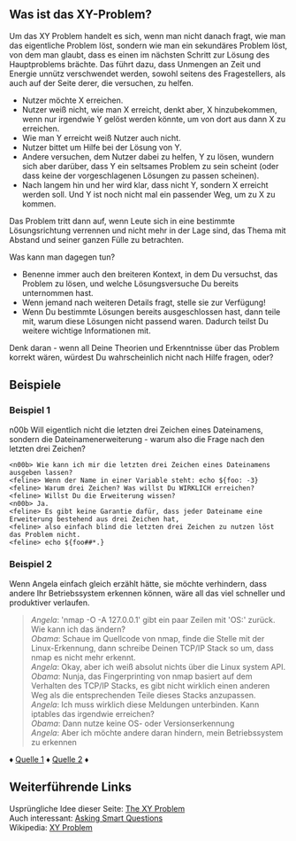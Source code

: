 ## Was ist das XY-Problem?

Um das XY Problem handelt es sich, wenn man nicht danach fragt, wie man das eigentliche Problem löst, sondern wie man ein sekundäres Problem löst, von dem man glaubt, dass es einen im nächsten Schritt zur Lösung des Hauptproblems brächte. Das führt dazu, dass Unmengen an Zeit und Energie unnütz verschwendet werden, sowohl seitens des Fragestellers, als auch auf der Seite derer, die versuchen, zu helfen.

- Nutzer möchte X erreichen.
- Nutzer weiß nicht, wie man X erreicht, denkt aber, X hinzubekommen, wenn nur irgendwie Y gelöst werden könnte, um von dort aus dann X zu erreichen.
- Wie man Y erreicht weiß Nutzer auch nicht.
- Nutzer bittet um Hilfe bei der Lösung von Y.
- Andere versuchen, dem Nutzer dabei zu helfen, Y zu lösen, wundern sich aber darüber, dass Y ein seltsames Problem zu sein scheint (oder dass keine der vorgeschlagenen Lösungen zu passen scheinen).
- Nach langem hin und her wird klar, dass nicht Y, sondern X erreicht werden soll. Und Y ist noch nicht mal ein passender Weg, um zu X zu kommen.

Das Problem tritt dann auf, wenn Leute sich in eine bestimmte Lösungsrichtung verrennen und nicht mehr in der Lage sind, das Thema mit Abstand und seiner ganzen Fülle zu betrachten.

Was kann man dagegen tun?

- Benenne immer auch den breiteren Kontext, in dem Du versuchst, das Problem zu lösen, und welche Lösungsversuche Du bereits unternommen hast.
- Wenn jemand nach weiteren Details fragt, stelle sie zur Verfügung!
- Wenn Du bestimmte Lösungen bereits ausgeschlossen hast, dann teile mit, warum diese Lösungen nicht passend waren. Dadurch teilst Du weitere wichtige Informationen mit.

Denk daran - wenn all Deine Theorien und Erkenntnisse über das Problem korrekt wären, würdest Du wahrscheinlich nicht nach Hilfe fragen, oder?

## Beispiele

### Beispiel 1

n00b Will eigentlich nicht die letzten drei Zeichen eines Dateinamens, sondern die Dateinamenerweiterung - warum also die Frage nach den letzten drei Zeichen?

```
<n00b> Wie kann ich mir die letzten drei Zeichen eines Dateinamens ausgeben lassen?
<feline> Wenn der Name in einer Variable steht: echo ${foo: -3}
<feline> Warum drei Zeichen? Was willst Du WIRKLICH erreichen?
<feline> Willst Du die Erweiterung wissen?
<n00b> Ja.
<feline> Es gibt keine Garantie dafür, dass jeder Dateiname eine Erweiterung bestehend aus drei Zeichen hat,
<feline> also einfach blind die letzten drei Zeichen zu nutzen löst das Problem nicht.
<feline> echo ${foo##*.}
```

### Beispiel 2

Wenn Angela einfach gleich erzählt hätte, sie möchte verhindern, dass andere Ihr Betriebssystem erkennen können, wäre all das viel schneller und produktiver verlaufen.

> _Angela_: 'nmap -O -A 127.0.0.1' gibt ein paar Zeilen mit 'OS:' zurück. Wie kann ich das ändern?  
> _Obama_: Schaue im Quellcode von nmap, finde die Stelle mit der Linux-Erkennung, dann schreibe Deinen TCP/IP Stack so um, dass nmap es nicht mehr erkennt.  
> _Angela_: Okay, aber ich weiß absolut nichts über die Linux system API.  
> _Obama_: Nunja, das Fingerprinting von nmap basiert auf dem Verhalten des TCP/IP Stacks, es gibt nicht wirklich einen anderen Weg als die entsprechenden Teile dieses Stacks anzupassen.  
> _Angela_: Ich muss wirklich diese Meldungen unterbinden. Kann iptables das irgendwie erreichen?  
> _Obama_: Dann nutze keine OS- oder Versionserkennung  
> _Angela_: Aber ich möchte andere daran hindern, mein Betriebssystem zu erkennen

&diams; [Quelle 1](http://meta.stackoverflow.com/questions/66377/what-is-the-xy-problem) &diams; [Quelle 2](http://mywiki.wooledge.org/XyProblem) &diams;

## Weiterführende Links

Usprüngliche Idee dieser Seite: [The XY Problem](https://xyproblem.info/)  
Auch interessant: [Asking Smart Questions](http://www.catb.org/esr/faqs/smart-questions.html)  
Wikipedia: [XY Problem](https://de.wikipedia.org/wiki/XY_Problem)
